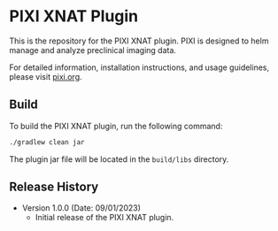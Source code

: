 # PIXI XNAT Plugin

This is the repository for the PIXI XNAT plugin. PIXI is designed to helm manage and analyze preclinical imaging data.

For detailed information, installation instructions, and usage guidelines, please visit [pixi.org](https://pixi.org).

## Build

To build the PIXI XNAT plugin, run the following command:

```bash
./gradlew clean jar
```

The plugin jar file will be located in the `build/libs` directory.

## Release History

- Version 1.0.0 (Date: 09/01/2023)
    - Initial release of the PIXI XNAT plugin.

